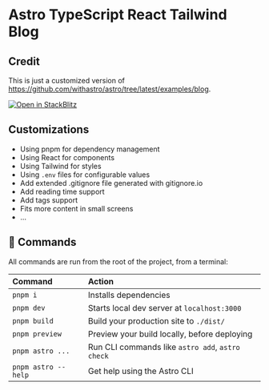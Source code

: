 # Astro TypeScript React Tailwind Blog

## Credit

This is just a customized version of <https://github.com/withastro/astro/tree/latest/examples/blog>.

[![Open in StackBlitz](https://developer.stackblitz.com/img/open_in_stackblitz.svg)](https://stackblitz.com/github/umstek/astro-typescript-react-tailwind/tree/main)

## Customizations

+ Using pnpm for dependency management
+ Using React for components
+ Using Tailwind for styles
+ Using `.env` files for configurable values
+ Add extended .gitignore file generated with gitignore.io
+ Add reading time support
+ Add tags support
+ Fits more content in small screens
+ ...

## 🧞 Commands

All commands are run from the root of the project, from a terminal:

| Command             | Action                                           |
| :------------------ | :----------------------------------------------- |
| `pnpm i`            | Installs dependencies                            |
| `pnpm dev`          | Starts local dev server at `localhost:3000`      |
| `pnpm build`        | Build your production site to `./dist/`          |
| `pnpm preview`      | Preview your build locally, before deploying     |
| `pnpm astro ...`    | Run CLI commands like `astro add`, `astro check` |
| `pnpm astro --help` | Get help using the Astro CLI                     |
